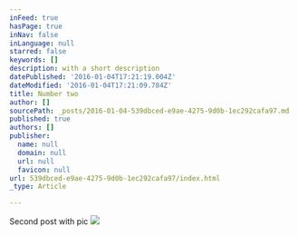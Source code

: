 ```yaml
---
inFeed: true
hasPage: true
inNav: false
inLanguage: null
starred: false
keywords: []
description: with a short description
datePublished: '2016-01-04T17:21:19.004Z'
dateModified: '2016-01-04T17:21:09.784Z'
title: Number two
author: []
sourcePath: _posts/2016-01-04-539dbced-e9ae-4275-9d0b-1ec292cafa97.md
published: true
authors: []
publisher:
  name: null
  domain: null
  url: null
  favicon: null
url: 539dbced-e9ae-4275-9d0b-1ec292cafa97/index.html
_type: Article

---
```

Second post with pic
![](https://the-grid-user-content.s3-us-west-2.amazonaws.com/31e70e01-5684-48b3-9ad3-4ab0fe3700b9.jpg)